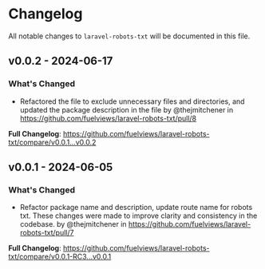 # Changelog

All notable changes to `laravel-robots-txt` will be documented in this file.

## v0.0.2 - 2024-06-17

### What's Changed

* Refactored the  file to exclude unnecessary files and directories, and updated the package description in the  file by @thejmitchener in https://github.com/fuelviews/laravel-robots-txt/pull/8

**Full Changelog**: https://github.com/fuelviews/laravel-robots-txt/compare/v0.0.1...v0.0.2

## v0.0.1 - 2024-06-05

### What's Changed

* Refactor package name and description, update route name for robots txt. These changes were made to improve clarity and consistency in the codebase. by @thejmitchener in https://github.com/fuelviews/laravel-robots-txt/pull/7

**Full Changelog**: https://github.com/fuelviews/laravel-robots-txt/compare/v0.0.1-RC3...v0.0.1
